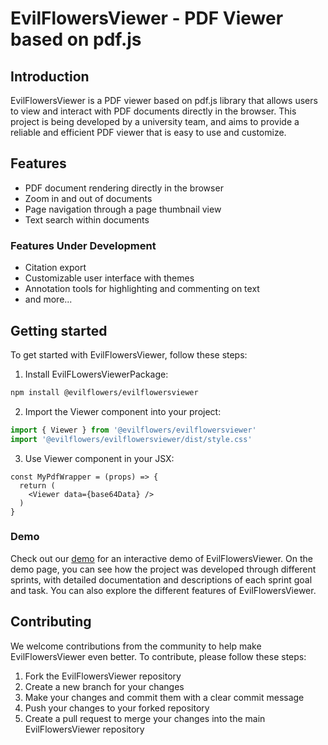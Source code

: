 # EvilFlowersViewer - PDF Viewer based on pdf.js

## Introduction

EvilFlowersViewer is a PDF viewer based on pdf.js library that allows users to view and interact with PDF documents directly in the browser. This project is being developed by a university team, and aims to provide a reliable and efficient PDF viewer that is easy to use and customize.

## Features
  - PDF document rendering directly in the browser
  - Zoom in and out of documents
  - Page navigation through a page thumbnail view
  - Text search within documents
  

### Features Under Development
  - Citation export
  - Customizable user interface with themes
  - Annotation tools for highlighting and commenting on text
  - and more...

## Getting started

To get started with EvilFlowersViewer, follow these steps:

1. Install EvilFLowersViewerPackage:

```bash
npm install @evilflowers/evilflowersviewer
```

2. Import the Viewer component into your project:

```ts
import { Viewer } from '@evilflowers/evilflowersviewer'
import '@evilflowers/evilflowersviewer/dist/style.css'
```

3. Use Viewer component in your JSX:


```tsx
const MyPdfWrapper = (props) => {
  return (
    <Viewer data={base64Data} />
  )
}
```

### Demo

Check out our [demo](https://tp2022-t16.evilflowers.org/demo) for an interactive demo of EvilFlowersViewer. On the demo page, you can see how the project was developed through different sprints, with detailed documentation and descriptions of each sprint goal and task. You can also explore the different features of EvilFlowersViewer.

## Contributing

We welcome contributions from the community to help make EvilFlowersViewer even better. To contribute, please follow these steps:

1. Fork the EvilFlowersViewer repository
2. Create a new branch for your changes
3. Make your changes and commit them with a clear commit message
4. Push your changes to your forked repository
5. Create a pull request to merge your changes into the main EvilFlowersViewer repository